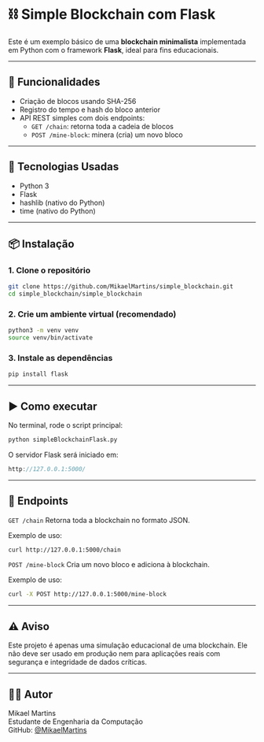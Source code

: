 # ⛓️ Simple Blockchain com Flask

Este é um exemplo básico de uma **blockchain minimalista** implementada em Python com o framework **Flask**, ideal para fins educacionais.

---

## 🚀 Funcionalidades

- Criação de blocos usando SHA-256
- Registro do tempo e hash do bloco anterior
- API REST simples com dois endpoints:
  - `GET /chain`: retorna toda a cadeia de blocos
  - `POST /mine-block`: minera (cria) um novo bloco

---

## 🧰 Tecnologias Usadas

- Python 3
- Flask
- hashlib (nativo do Python)
- time (nativo do Python)

---

## 📦 Instalação

### 1. Clone o repositório

```bash
git clone https://github.com/MikaelMartins/simple_blockchain.git
cd simple_blockchain/simple_blockchain
```
### 2. Crie um ambiente virtual (recomendado)

```bash
python3 -m venv venv
source venv/bin/activate
```

### 3. Instale as dependências

```bash
pip install flask
```

---

## ▶️ Como executar

No terminal, rode o script principal:

```bash
python simpleBlockchainFlask.py
```

O servidor Flask será iniciado em:

```cpp
http://127.0.0.1:5000/
```

---

## 📡 Endpoints

`GET /chain`
Retorna toda a blockchain no formato JSON.

Exemplo de uso:

```bash
curl http://127.0.0.1:5000/chain
```

`POST /mine-block`
Cria um novo bloco e adiciona à blockchain.

Exemplo de uso:

```bash
curl -X POST http://127.0.0.1:5000/mine-block
```

---

## ⚠️ Aviso
Este projeto é apenas uma simulação educacional de uma blockchain. Ele não deve ser usado em produção nem para aplicações reais com segurança e integridade de dados críticas.

---

## 👨‍💻 Autor
Mikael Martins  
Estudante de Engenharia da Computação  
GitHub: [@MikaelMartins](https://github.com/MikaelMartins)
